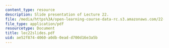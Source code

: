 ```yaml
---
content_type: resource
description: Slide presentation of Lecture 22.
file: /media/https%3A/open-learning-course-data-rc.s3.amazonaws.com/22-812j-managing-nuclear-technology-spring-2004/ae52f8744060a0db0eadd700d16e3a5b_lec22slides.pdf
file_type: application/pdf
resourcetype: Document
title: lec22slides.pdf
uid: ae52f874-4060-a0db-0ead-d700d16e3a5b
---
```

